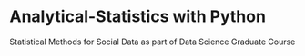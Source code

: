 # Analytical-Statistics with Python
Statistical Methods for Social Data as part of Data Science Graduate Course

